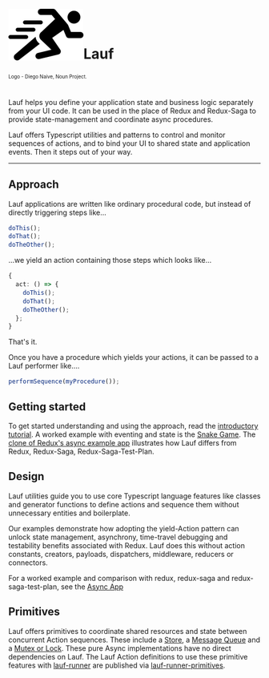 <img src="https://github.com/cefn/lauf/raw/main/vector/logo.png" alt="Logo - Image of Runner" align="left"><br></br>

# Lauf

<sub><sup>Logo - Diego Naive, Noun Project.</sup></sub>
<br></br>

Lauf helps you define your application state and business logic separately from your UI code. It can be used in the place of Redux and Redux-Saga to provide state-management and coordinate async procedures.

Lauf offers Typescript utilities and patterns to control and monitor sequences of actions, and to bind your UI to shared state and application events. Then it steps out of your way.

<hr>

## Approach

Lauf applications are written like ordinary procedural code, but instead of directly triggering steps like...

```typescript
doThis();
doThat();
doTheOther();
```

...we yield an action containing those steps which looks like...

```typescript
{
  act: () => {
    doThis();
    doThat();
    doTheOther();
  };
}
```

That's it.

Once you have a procedure which yields your actions, it can be passed to a Lauf performer like....

```typescript
performSequence(myProcedure());
```

## Getting started

To get started understanding and using the approach, read the [introductory tutorial](./docs/index.md). A worked example with eventing and state is the [Snake Game](https://github.com/cefn/lauf/blob/main/apps/nextjs-snake/src/game.ts). The [clone of Redux's async example app](https://github.com/cefn/lauf/tree/main/apps/lauf-example-async) illustrates how Lauf differs from Redux, Redux-Saga, Redux-Saga-Test-Plan.

## Design

Lauf utilities guide you to use core Typescript language features like classes and generator functions to define actions and sequence them without unnecessary entities and boilerplate.

Our examples demonstrate how adopting the yield-Action pattern can unlock state management, asynchrony, time-travel debugging and testability benefits associated with Redux. Lauf does this without action constants, creators, payloads, dispatchers, middleware, reducers or connectors.

For a worked example and comparison with redux, redux-saga and redux-saga-test-plan, see the [Async App](./apps/lauf-example-async/README.md)

## Primitives

Lauf offers primitives to coordinate shared resources and state between concurrent Action sequences. These include a [Store](./modules/lauf-store), a [Message Queue](./modules/lauf-queue) and a [Mutex or Lock](./modules/lauf-lock). These pure Async implementations have no direct dependencies on Lauf. The Lauf Action definitions to use these primitive features with [lauf-runner](./modules/lauf-runner) are published via [lauf-runner-primitives](./modules/lauf-runner-primitives).
